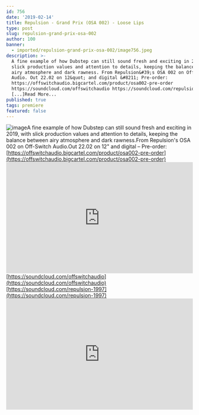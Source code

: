 ```yaml
---
id: 756
date: '2019-02-14'
title: Repulsion - Grand Prix (OSA 002) - Loose Lips
type: post
slug: repulsion-grand-prix-osa-002
author: 100
banner:
  - imported/repulsion-grand-prix-osa-002/image756.jpeg
description: >-
  A fine example of how Dubstep can still sound fresh and exciting in 2019, with
  slick production values and attention to details, keeping the balance between
  airy atmosphere and dark rawness. From Repulsion&#39;s OSA 002 on Off-Switch
  Audio. Out 22.02 on 12&quot; and digital &#8211; Pre-order:
  https://offswitchaudio.bigcartel.com/product/osa002-pre-order
  https://soundcloud.com/offswitchaudio https://soundcloud.com/repulsion-1997
  [...]Read More...
published: true
tags: premiere
featured: false
---
```

![image](../imported/repulsion-grand-prix-osa-002/image756.jpeg)A fine example of how Dubstep can still sound fresh and exciting in 2019, with slick production values and attention to details, keeping the balance between airy atmosphere and dark rawness.From Repulsion's OSA 002 on Off-Switch Audio.Out 22.02 on 12" and digital – Pre-order: [https://offswitchaudio.bigcartel.com/product/osa002-pre-order](https://offswitchaudio.bigcartel.com/product/osa002-pre-order)<iframe width='100%' height='300' scrolling='no' frameborder='no' allow='autoplay' src='https://w.soundcloud.com/player/?url=https%3A//api.soundcloud.com/tracks/575430879&color=%23ff5500&auto_play=false&hide_related=false&show_comments=true&show_user=true&show_reposts=false&show_teaser=true'></iframe>[https://soundcloud.com/offswitchaudio](https://soundcloud.com/offswitchaudio)[https://soundcloud.com/repulsion-1997](https://soundcloud.com/repulsion-1997)<iframe width='100%' height='300' scrolling='no' frameborder='no' allow='autoplay' src='https://www.youtube.com/embed/Na7gmNPc3uc'></iframe>